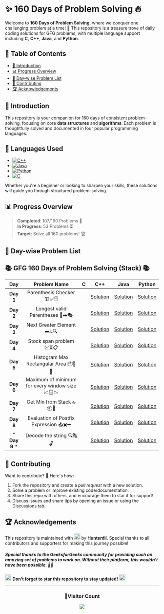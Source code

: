 


# **✨ 160 Days of Problem Solving 🔥**


Welcome to **160 Days of Problem Solving**, where we conquer one challenging problem at a time! 🌟 This repository is a treasure trove of daily coding solutions for GFG problems, with multiple language support including **C**, **C++**, **Java**, and **Python**.

## **📌 Table of Contents**
- [🚀 Introduction](#-introduction)
- [📊 Progress Overview](#-progress-overview)
- [📅 Day-wise Problem List](#-day-wise-problem-list)
- [🤝 Contributing](#-contributing)
- [🏆 Acknowledgements](#-acknowledgements)


## **🚀 Introduction**

This repository is your companion for 160 days of consistent problem-solving, focusing on core **data structures** and **algorithms**. Each problem is thoughtfully solved and documented in four popular programming languages.

## 🚀 **Languages Used**
- [![C++](https://img.shields.io/badge/c++-%2300599C.svg?style=for-the-badge&logo=c%2B%2B&logoColor=white)](https://github.com/search?q=repo%3AHunterdii%2FGeeksforGeeks-POTD++language%3Acpp+path%3ANovember+2024+GFG+SOLUTION&type=code)
- [![Java](https://img.shields.io/badge/java-%23ED8B00.svg?style=for-the-badge&logo=java&logoColor=white)](https://github.com/search?q=repo%3AHunterdii%2FGeeksforGeeks-POTD++language%3AJava+path%3ANovember+2024+GFG+SOLUTION&type=code)
- [![Python](https://img.shields.io/badge/python-3670A0?style=for-the-badge&logo=python&logoColor=ffdd54)](https://github.com/search?q=repo%3AHunterdii%2FGeeksforGeeks-POTD++language%3APython+path%3ANovember+2024+GFG+SOLUTION&type=code)
- [![C](https://img.shields.io/badge/c-%2300599C.svg?style=for-the-badge&logo=c&logoColor=white)](https://github.com/search?q=repo%3AHunterdii%2FGeeksforGeeks-POTD++language%3Ac+path%3ANovember+2024+GFG+SOLUTION&type=code)


Whether you're a beginner or looking to sharpen your skills, these solutions will guide you through structured problem-solving.


## **📊 Progress Overview**

> **Completed**: 107/160 Problems 🎉  
> **In Progress**: 53 Problems ⏳  
> **Target**: Solve all 160 problems! 🏆



## **📅 Day-wise Problem List**  

## **📚 GFG 160 Days of Problem Solving (Stack) 📚**  

| **Day**  | **Problem Name**                                | **C**                                                                                                                              | **C++**                                                                                                                            | **Java**                                                                                                                           | **Python**                                                                                                                         |
|:--------:|:-----------------------------------------------:|:----------------------------------------------------------------------------------------------------------------------------------:|:---------------------------------------------------------------------------------------------------------------------------------:|:---------------------------------------------------------------------------------------------------------------------------------:|:----------------------------------------------------------------------------------------------------------------------------------:|
| **Day 1**  | Parenthesis Checker 🏗️✅🗄️        |  | [Solution](Day%201%20-%20Parenthesis%20Checker.md#code-c) | [Solution](Day%201%20-%20Parenthesis%20Checker.md#code-java) | [Solution](Day%201%20-%20Parenthesis%20Checker.md#code-python) |
| **Day 2**  | Longest valid Parentheses 🟰➡️🎭        |  | [Solution](Day%202%20-%20Longest%20valid%20Parentheses.md#code-c) | [Solution](Day%202%20-%20Longest%20valid%20Parentheses.md#code-java) | [Solution](Day%202%20-%20Longest%20valid%20Parentheses.md#code-python) |
| **Day 3**  | Next Greater Element ➡️🔝🔍        |  | [Solution](Day%203%20-%20Next%20Greater%20Element.md#code-c) | [Solution](Day%203%20-%20Next%20Greater%20Element.md#code-java) | [Solution](Day%203%20-%20Next%20Greater%20Element.md#code-python) |
| **Day 4**  | Stock span problem 💹⏳📋        |  | [Solution](Day%204%20-%20Stock%20span%20problem.md#code-c) | [Solution](Day%204%20-%20Stock%20span%20problem.md#code-java) | [Solution](Day%204%20-%20Stock%20span%20problem.md#code-python) |
| **Day 5**  | Histogram Max Rectangular Area 📦🔲📐        |  | [Solution](Day%205%20-%20Histogram%20Max%20Rectangular%20Area.md#code-c) | [Solution](Day%205%20-%20Histogram%20Max%20Rectangular%20Area.md#code-java) | [Solution](Day%205%20-%20Histogram%20Max%20Rectangular%20Area.md#code-python) |
| **Day 6**  | Maximum of minimum for every window size 📈🪟📉        |  | [Solution](Day%206%20-%20Maximum%20of%20minimum%20for%20every%20window%20size.md#code-c) | [Solution](Day%206%20-%20Maximum%20of%20minimum%20for%20every%20window%20size.md#code-java) | [Solution](Day%206%20-%20Maximum%20of%20minimum%20for%20every%20window%20size.md#code-python) |
| **Day 7**  | Get Min from Stack 🔝📦🔽        |  | [Solution](Day%207%20-%20Get%20Min%20from%20Stack.md#code-c) | [Solution](Day%207%20-%20Get%20Min%20from%20Stack.md#code-java) | [Solution](Day%207%20-%20Get%20Min%20from%20Stack.md#code-python) |
| **Day 8**  | Evaluation of Postfix Expression 📥✖️➗        |  | [Solution](Day%208%20-%20Evaluation%20of%20Postfix%20Expression.md#code-c) | [Solution](Day%208%20-%20Evaluation%20of%20Postfix%20Expression.md#code-java) | [Solution](Day%208%20-%20Evaluation%20of%20Postfix%20Expression.md#code-python) |
| * **Day 9**  * | Decode the string 🔍🔠🔓       |  | [Solution](Day%209%20-%20Decode%20the%20string.md#code-c) | [Solution](Day%209%20-%20Decode%20the%20string.md#code-java) | [Solution](Day%209%20-%20Decode%20the%20string.md#code-python) |



## **🤝 Contributing**
Want to contribute? 🌟 Here's how:
1. Fork the repository and create a _pull request_ with a new solution.
2. Solve a problem or improve existing code/documentation.
3. Share this repo with others, and encourage them to star it for support!
4. Discuss issues and share tips by opening an issue or using the Discussions tab.


## **🏆 Acknowledgements**
This repository is maintained with <img src="https://github.com/user-attachments/assets/00314b63-96bb-4e9a-92f6-4ead67e0fb7d" width="20" height="20"> by **Hunterdii**. Special thanks to all contributors and supporters for making this journey possible!

##### Special thanks to the _GeeksforGeeks_ community for providing such an amazing set of problems to work on. Without their platform, this wouldn't have been possible. 🧑‍💻


<img src="https://github.com/user-attachments/assets/35f6838c-52f5-4e48-8a98-c5203f8c57e3" style="width:20px; color: #FFD700" alt="Star GIF"></h1> **Don't forget to [star this repository](https://github.com/Hunterdii/GeeksforGeeks-POTD) to stay updated!** <img src="https://github.com/user-attachments/assets/35f6838c-52f5-4e48-8a98-c5203f8c57e3" style="width:20px; color: #FFD700" alt="Star GIF"></h1>

---

<div align="center">
  <h3><b>📍Visitor Count</b></h3>
</div>

<p align="center">
  <img src="https://profile-counter.glitch.me/Hunterdii/count.svg" />
</p>
